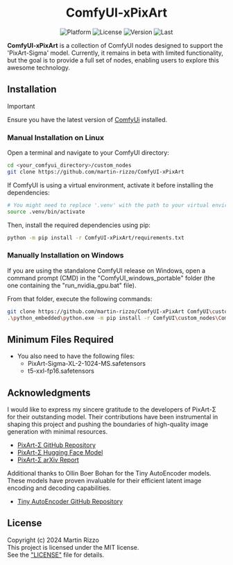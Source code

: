 <div align="center">

# ComfyUI-xPixArt

<p>
<img alt="Platform" src="https://img.shields.io/badge/platform-ComfyUI-33F">
<img alt="License"  src="https://img.shields.io/github/license/martin-rizzo/ComfyUI-xPixArt?color=11D">
<img alt="Version"  src="https://img.shields.io/github/v/tag/martin-rizzo/ComfyUI-xPixArt?label=version">
<img alt="Last"     src="https://img.shields.io/github/last-commit/martin-rizzo/ComfyUI-xPixArt?color=33F">
</p>

<!-- Image -->
<!-- ![PixArt Experimental Nodes](./demo_images/pixart_nodes.png) -->
</div>

**ComfyUI-xPixArt** is a collection of ComfyUI nodes designed to support the 'PixArt-Sigma' model. Currently, it remains in beta with limited functionality, but the goal is to provide a full set of nodes, enabling users to explore this awesome technology.

## Installation
> [!IMPORTANT]
> Ensure you have the latest version of [ComfyUi](https://github.com/comfyanonymous/ComfyUI) installed.


### Manual Installation on Linux

Open a terminal and navigate to your ComfyUI directory:
```bash
cd <your_comfyui_directory>/custom_nodes
git clone https://github.com/martin-rizzo/ComfyUI-xPixArt
```

If ComfyUI is using a virtual environment, activate it before installing the dependencies:
```bash
# You might need to replace '.venv' with the path to your virtual environment
source .venv/bin/activate
```

Then, install the required dependencies using pip:
```bash
python -m pip install -r ComfyUI-xPixArt/requirements.txt
```


### Manually Installation on Windows

If you are using the standalone ComfyUI release on Windows, open a command prompt (CMD)
in the "ComfyUI_windows_portable" folder (the one containing the "run_nvidia_gpu.bat" file).

From that folder, execute the following commands:
```bash
git clone https://github.com/martin-rizzo/ComfyUI-xPixArt ComfyUI\custom_nodes\ComfyUI-xPixArt
.\python_embedded\python.exe -m pip install -r ComfyUI\custom_nodes\ComfyUI-xPixArt\requirements.txt
```


## Minimum Files Required

* You also need to have the following files:
  * PixArt-Sigma-XL-2-1024-MS.safetensors
  * t5-xxl-fp16.safetensors


## Acknowledgments

I would like to express my sincere gratitude to the developers of PixArt-Σ for their outstanding model. Their contributions have been instrumental in shaping this project and pushing the boundaries of high-quality image generation with minimal resources.

  * [PixArt-Σ GitHub Repository](https://github.com/PixArt-alpha/PixArt-sigma)
  * [PixArt-Σ Hugging Face Model](https://huggingface.co/PixArt-alpha/PixArt-Sigma-XL-2-1024-MS)
  * [PixArt-Σ arXiv Report](https://arxiv.org/abs/2403.04692)

Additional thanks to Ollin Boer Bohan for the Tiny AutoEncoder models. These models have proven invaluable for their efficient latent image encoding and decoding capabilities.

  * [Tiny AutoEncoder GitHub Repository](https://github.com/madebyollin/taesd)
  

## License

Copyright (c) 2024 Martin Rizzo  
This project is licensed under the MIT license.  
See the ["LICENSE"](LICENSE) file for details.
  

